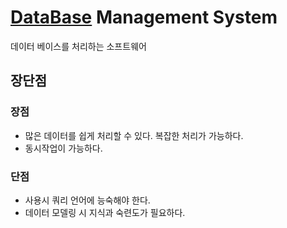 # [DataBase](DataBase) Management System
데이터 베이스를 처리하는 소프트웨어

## 장단점
### 장점
- 많은 데이터를 쉽게 처리할 수 있다. 복잡한 처리가 가능하다.
- 동시작업이 가능하다.

### 단점
- 사용시 쿼리 언어에 능숙해야 한다.
- 데이터 모델링 시 지식과 숙련도가 필요하다.